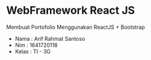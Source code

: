 # WebFramework React JS
Membuat Portofolio Menggunakan ReactJS + Bootstrap

- Nama    : Arif Rahmat Santoso
- Nim     : 1641720118
- Kelas   : TI - 3G 
